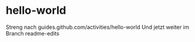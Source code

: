 # hello-world
Streng nach guides.github.com/activities/hello-world
Und jetzt weiter im Branch readme-edits
